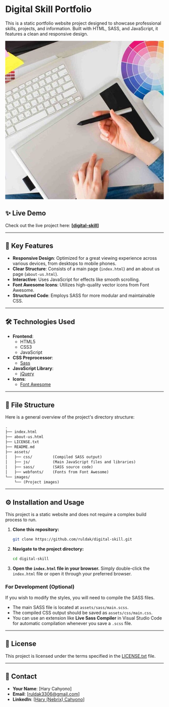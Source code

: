 # Digital Skill Portfolio

This is a static portfolio website project designed to showcase professional skills, projects, and information. Built with HTML, SASS, and JavaScript, it features a clean and responsive design.

![Project Screenshot](images/mastering-canva.jpg)

## ✨ Live Demo

Check out the live project here: **[[digital-skill](https://digital-skill-six.vercel.app/)]**

---

## 🚀 Key Features

- **Responsive Design**: Optimized for a great viewing experience across various devices, from desktops to mobile phones.
- **Clear Structure**: Consists of a main page (`index.html`) and an about us page (`about-us.html`).
- **Interactive**: Uses JavaScript for effects like smooth scrolling.
- **Font Awesome Icons**: Utilizes high-quality vector icons from Font Awesome.
- **Structured Code**: Employs SASS for more modular and maintainable CSS.

---

## 🛠️ Technologies Used

- **Frontend**:
  - HTML5
  - CSS3
  - JavaScript
- **CSS Preprocessor**:
  - [Sass](https://sass-lang.com/)
- **JavaScript Library**:
  - [jQuery](https://jquery.com/)
- **Icons**:
  - [Font Awesome](https://fontawesome.com/)

---

## 📂 File Structure

Here is a general overview of the project's directory structure:

```
.
├── index.html
├── about-us.html
├── LICENSE.txt
├── README.md
├── assets/
│   ├── css/         (Compiled SASS output)
│   ├── js/          (Main JavaScript files and libraries)
│   ├── sass/        (SASS source code)
│   ├── webfonts/    (Fonts from Font Awesome)
└── images/
    └── (Project images)
```

---

## ⚙️ Installation and Usage

This project is a static website and does not require a complex build process to run.

1.  **Clone this repository:**
    ```bash
    git clone https://github.com/ruldak/digital-skill.git
    ```

2.  **Navigate to the project directory:**
    ```bash
    cd digital-skill
    ```

3.  **Open the `index.html` file in your browser.**
    Simply double-click the `index.html` file or open it through your preferred browser.

### For Development (Optional)

If you wish to modify the styles, you will need to compile the SASS files.
-   The main SASS file is located at `assets/sass/main.scss`.
-   The compiled CSS output should be saved as `assets/css/main.css`.
-   You can use an extension like **Live Sass Compiler** in Visual Studio Code for automatic compilation whenever you save a `.scss` file.

---

## 📄 License

This project is licensed under the terms specified in the [LICENSE.txt](LICENSE.txt) file.

---

## 👤 Contact

- **Your Name**: [Hary Cahyono]
- **Email**: [ruldak3306@gmail.com]
- **LinkedIn**: [[Hary (Nebrix) Cahyono](https://www.linkedin.com/in/hary-cahyono-131a2536a/)]